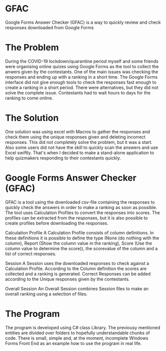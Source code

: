 # GFAC
Google Forms Answer Checker (GFAC) is a way to quickly review and check responses downloaded from Google Forms

# The Problem
During the COVID-19 lockdown/quarantine period myself and some friends were organising online quizes using Google Forms as the tool to collect the anwers given by the contestants. One of the main issues was checking the responses and ending up with a ranking in a short time. The Google Forms interface did not give enough tools to check the responses fast enough to create a ranking in a short period. There were alternatives, but they did not solve the complete issue. Contestants had to wait hours to days for the ranking to come online.

# The Solution
One solution was using excel with Macros to gather the responses and check them using the unique responses given and deleting incorrect responses. This did not completely solve the problem, but it was a start. Also some users did not have the skill to quickly scan the answers and use Excel swiftly. That's when I decided to make a stand-alone application to help quizmakers responding to their contestants quickly.

# Google Forms Answer Checker (GFAC)
GFAC is a tool using the downloaded csv-file containing the responses to quickly check the answers in order to make a ranking as soon as possible. The tool uses Calculation Profiles to convert the responses into scores. The profiles can be extracted from the responses, but it is also possible to create profiles before downloading the responses.

Calculation Profile
A Calculation Profile consists of column definitions. In these definitions it is possible to define the type (None (do nothing with the column), Report (Show the column value in the ranking), Score (Use the column value to determine the score)), the scorevalue of the column and a list of correct responses. 

Session 
A Session uses the downloaded responses to check against a Calculation Profile. According to the Column definition the scores are collected and a ranking is generated. Correct Responses can be added according to the Unique responses given by the contestants.

Overall Session
An Overall Session combines Session files to make an overall ranking using a selection of files.

# The Program 
The program is developed using C# class Library. The previousy mentioned entities are divided over folders to hopefully understandable chunks of code. There is small, simple and, at the moment, incomplete Windows Forms Front End as an example how to use the program in real life.
